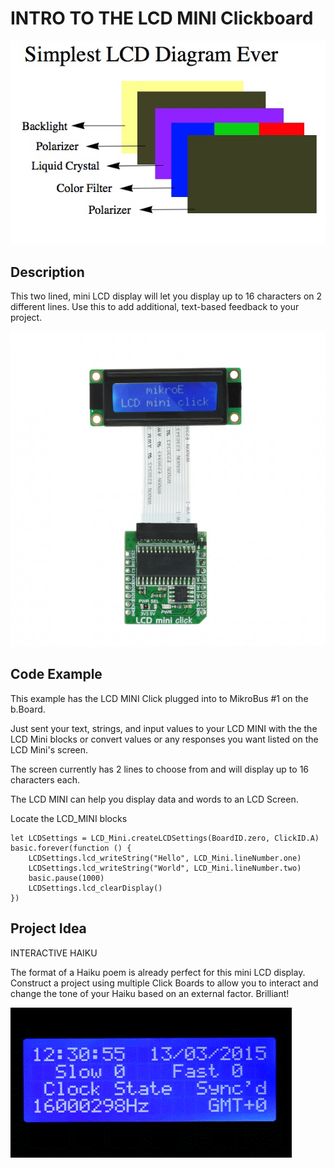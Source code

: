 # INTRO TO THE LCD MINI Clickboard

![NFC](https://github.com/Brilliant-Labs/bboard-tutorials-v3/blob/master/lcd-mini/simplestLCD.jpg?raw=true "LCD MINI")

## Description

This two lined, mini LCD display
will let you display up to 16
characters on 2 different lines. Use this to add additional, text-based feedback to your project.

![LCD MINI](https://github.com/Brilliant-Labs/bboard-tutorials-v3/blob/master/lcd-mini/lcd-mini-click.jpg?raw=true "LCD MINI Click")

## Code Example

This example has the LCD MINI Click plugged into to MikroBus #1 on the b.Board.

Just sent your text, strings, and input values to your LCD MINI with the the LCD Mini blocks or convert values or any responses you want listed on the LCD Mini's screen.

The screen currently has 2 lines to choose from and will display up to 16 characters each. 

The LCD MINI can help you display data and words to an LCD Screen. 

Locate the LCD_MINI blocks

```blocks
let LCDSettings = LCD_Mini.createLCDSettings(BoardID.zero, ClickID.A)
basic.forever(function () {
    LCDSettings.lcd_writeString("Hello", LCD_Mini.lineNumber.one)
    LCDSettings.lcd_writeString("World", LCD_Mini.lineNumber.two)
    basic.pause(1000)
    LCDSettings.lcd_clearDisplay()
})
```

## Project Idea

INTERACTIVE HAIKU

The format of a Haiku poem is
already perfect for this mini LCD
display. Construct a project
using multiple Click Boards to
allow you to interact and change
the tone of your Haiku based on
an external factor. Brilliant!


![Noise](https://github.com/Brilliant-Labs/bboard-tutorials-v3/blob/master/lcd-mini/lcdgif.gif?raw=true "Let's Keep things noisy")